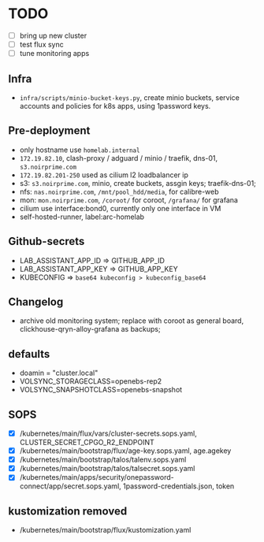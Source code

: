 # TODO

- [ ] bring up new cluster
- [ ] test flux sync
- [ ] tune monitoring apps

## Infra

- `infra/scripts/minio-bucket-keys.py`, create minio buckets, service accounts and policies for k8s apps, using 1password keys.

## Pre-deployment

- only hostname use `homelab.internal`
- `172.19.82.10`, clash-proxy / adguard / minio / traefik, dns-01, `s3.noirprime.com`
- `172.19.82.201-250` used as cilium l2 loadbalancer ip
- s3: `s3.noirprime.com`, minio, create buckets, assgin keys; traefik-dns-01;
- nfs: `nas.noirprime.com`, `/mnt/pool_hdd/media`, for calibre-web
- mon: `mon.noirprime.com`, `/coroot/` for coroot, `/grafana/` for grafana
- cilium use interface:bond0, currently only one interface in VM
- self-hosted-runner, label:arc-homelab

## Github-secrets

- LAB_ASSISTANT_APP_ID => GITHUB_APP_ID
- LAB_ASSISTANT_APP_KEY => GITHUB_APP_KEY
- KUBECONFIG => `base64 kubeconfig > kubeconfig_base64`

## Changelog

- archive old monitoring system; replace with coroot as general board, clickhouse-qryn-alloy-grafana as backups;

## defaults

- doamin = "cluster.local"
- VOLSYNC_STORAGECLASS=openebs-rep2
- VOLSYNC_SNAPSHOTCLASS=openebs-snapshot

## SOPS

- [X] /kubernetes/main/flux/vars/cluster-secrets.sops.yaml, CLUSTER_SECRET_CPGO_R2_ENDPOINT
- [X] /kubernetes/main/bootstrap/flux/age-key.sops.yaml, age.agekey
- [X] /kubernetes/main/bootstrap/talos/talenv.sops.yaml
- [X] /kubernetes/main/bootstrap/talos/talsecret.sops.yaml
- [X] /kubernetes/main/apps/security/onepassword-connect/app/secret.sops.yaml, 1password-credentials.json, token

## kustomization removed

- /kubernetes/main/bootstrap/flux/kustomization.yaml
